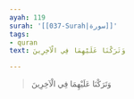 ```yaml
---
ayah: 119
surah: '[[037-Surah|سورة]]'
tags:
- quran
text: وَتَرَكْنَا عَلَيْهِمَا فِي الْآخِرِينَ

---
```

> وَتَرَكْنَا عَلَيْهِمَا فِي الْآخِرِينَ
